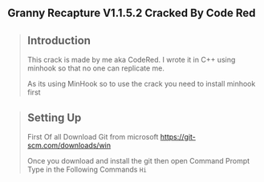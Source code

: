 ## Granny Recapture V1.1.5.2 Cracked By Code Red

>## Introduction
>This crack is made by me aka CodeRed.
>I wrote it in C++ using minhook so that no one can replicate me.
>
>As its using MinHook so to use the crack you need to install minhook first

>## Setting Up
>First Of all Download Git from microsoft
>https://git-scm.com/downloads/win
>
>Once you download and install the git then open Command Prompt
>Type in the Following Commands
```Hi```
